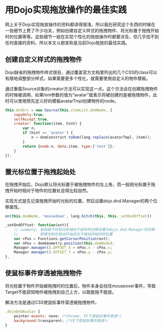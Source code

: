 # 用Dojo实现拖放操作的最佳实践

网上关于Dojo实现拖放操作的资料都讲得很浅，所以我在研究这个东西的时候在一些细节上费了不少功夫，例如创建自定义样式的拖拽物件、将光标置于拖拽开始时的位置等等。这些细节一般在实现个性化的拖放操作时都要涉及，但几乎找不到任何直接的资料，所以本文斗胆宣称是当前Dojo拖放的最佳实践。

创建自定义样式的拖拽物件
------------------------

Dojo缺省的拖拽物件样式很丑，通过覆盖官方文档里列出的几个CSS的class可以有限地调整部分样式，如果需要更多个性化，就需要使用自定义的物件模板。

通过重载Source对象的creator方法可以实现这一点。这个方法会在创建拖拽物件的时候被调用，如果hint参数的值为“avatar”就表示将被创建的是被拖拽物件，此时可以使用预先定义好的模板avatarTmpl创建物件的node。

```javascript
this.dndSrc = new Source(this.itemList.domNode, {
    copyOnly:true,
    selfAccept:true,
    creator: function(item, hint) {
        var n;
        if (hint == 'avatar') {
            n = domConstruct.toDom(lang.replace(avatarTmpl, item));
        }
        return {node:n, data:item, type:['text']};
    }
});
```

置光标位置于拖拽起始处
----------------------

在拖拽开始后，Dojo默认将光标置于被拖拽物件的左上角，而一般把光标置于拖拽开始时相对于物件的位置处显得比较自然。

实现方式是先记录拖拽开始时光标的位置，然后设置dojo.dnd.Manager的两个位移属性。

```javascript
on(this.domNode, 'mousedown', lang.hitch(this, this._setDndOffset))

_setDndOffset: function(evt){
    // summary: 鼠标按下时将光标相对于组件的位移设置为dojo.dnd.Manager的位移
    //          即使光标在拖动开始后位于拖动开始时的位置
    var cPos = Functions.getCursorPosition(evt);
    var nPos = domGeometry.position(this.domNode);
    Manager.manager().OFFSET_X = nPos.x - cPos.x;
    Manager.manager().OFFSET_Y = nPos.y - cPos.y;
},
```

使鼠标事件穿透被拖拽物件
------------------------

将光标置于物件开始被拖拽时的位置后，物件本身会挡住mouseover事件，导致Target不能获知物件被拖拽到自己上方，以致能拖不能放。

解决方法是通过CSS使鼠标事件穿透被拖拽物件。

```javascript
.dojoDndAvatar {
    pointer-events: none; /*Chrome, FF下使鼠标事件穿透*/
    background:transparent; /*IE下使鼠标事件穿透*/
}
```

